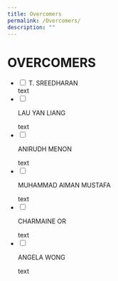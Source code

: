 ```yaml
---
title: Overcomers
permalink: /Overcomers/
description: ""
---
```

<h1>OVERCOMERS</h1>

<ul class="jekyllcodex\_accordion">

<li>

<input type="checkbox" id="accordion1">
<label for="accordion1">T. SREEDHARAN</label>
<div>text</div>

<li>

<input type="checkbox" id="accordion2">

<label for="accordion2">LAU YAN LIANG</label>

<div>text</div>

<li>

<input type="checkbox" id="accordion1">

<label for="accordion1">ANIRUDH MENON</label>

<div>text</div>

<li>

<input type="checkbox" id="accordion3">

<label for="accordion3">MUHAMMAD AIMAN MUSTAFA</label>

<div>text</div>

<li>

<input type="checkbox" id="accordion4">

<label for="accordion4">CHARMAINE OR</label>

<div>text</div>

<li>

<input type="checkbox" id="accordion5">

<label for="accordion5">ANGELA WONG</label>

<div>text</div>